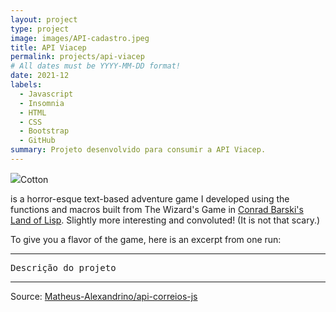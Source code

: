 ```yaml
---
layout: project
type: project
image: images/API-cadastro.jpeg
title: API Viacep
permalink: projects/api-viacep
# All dates must be YYYY-MM-DD format!
date: 2021-12
labels:
  - Javascript
  - Insomnia
  - HTML
  - CSS
  - Bootstrap
  - GitHub
summary: Projeto desenvolvido para consumir a API Viacep.
---
```


<img class="ui image" src="{{ site.baseurl }}/images/API-cadastro.jpeg">Cotton

 is a horror-esque text-based adventure game I developed using the functions and macros built from The Wizard's Game in [Conrad Barski's Land of Lisp](http://landoflisp.com/). Slightly more interesting and convoluted! (It is not that scary.)

To give you a flavor of the game, here is an excerpt from one run:

<hr>

<pre>
Descrição do projeto
</pre>

<hr>

Source: <a href="https://matheus-alexandrino.github.io/api-correios-js/"><i class="large github icon "></i>Matheus-Alexandrino/api-correios-js</a>


